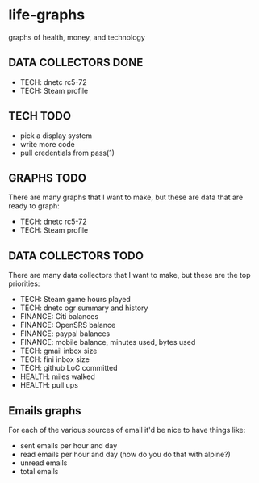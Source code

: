 life-graphs
===========

graphs of health, money, and technology

DATA COLLECTORS DONE
--------------------

* TECH: dnetc rc5-72
* TECH: Steam profile

TECH TODO
---------

* pick a display system
* write more code
* pull credentials from pass(1)

GRAPHS TODO
-----------

There are many graphs that I want to make, but these are data that are ready to graph:

* TECH: dnetc rc5-72
* TECH: Steam profile

DATA COLLECTORS TODO
--------------------

There are many data collectors that I want to make, but these are the top priorities:

* TECH: Steam game hours played
* TECH: dnetc ogr summary and history
* FINANCE: Citi balances
* FINANCE: OpenSRS balance
* FINANCE: paypal balances
* FINANCE: mobile balance, minutes used, bytes used
* TECH: gmail inbox size
* TECH: fini inbox size
* TECH: github LoC committed
* HEALTH: miles walked
* HEALTH: pull ups

Emails graphs
-------------

For each of the various sources of email it'd be nice to have things like:

* sent emails per hour and day
* read emails per hour and day (how do you do that with alpine?)
* unread emails
* total emails
